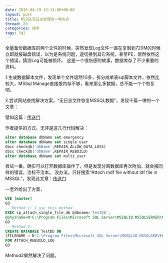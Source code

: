 ```yaml
---
date: 2015-04-19 12:13:00+00:00
layout: post
title: MSSQL无日志处理的一种方式
thread: 29
categories: 技术
tags: Sql
---
```


全量备份数据库的两个文件的时候，突然发现Log文件一直在复制到720M的时候立即就报磁盘错误，以为是系统问题，遂切换到其它系统，甚至PE，居然依然这个错误，猜测Log可能被损坏。
这是一个很伤感的故事，数据库存了不少重要的资料。

1.生成数据脚本文件，发现单个文件居然1G多，拆分成单表sql脚本文件，依然比较大，MSSql Manage直接报内存不够，看来那么多数据，总不能一个个恢复吧。

2.尝试网站查找解决方案，“无日志文件恢复MSSQL数据”，发现千篇一律的一个文章：

譬如这篇：[传送门](http://blog.csdn.net/xiulamimi/article/details/8217055)

作者提供的方式，无非是这几行代码解决：
```sql
alter database dbName set emergency
alter database dbName set single_user
dbcc checkdb('dbName',REPAIR_ALLOW_DATA_LOSS)
dbcc checkdb('dbName',REPAIR_REBUILD)
alter database dbName set multi_user
```
尝试一番，确实可以打开数据库操作了，但是发现分离数据库再次附加，就会报同样的错误，治标不治本。
没办法，只好搜索“Attach mdf file without ldf file in MSSQL”，发现此文章：[传送门](http://blog.sqlauthority.com/2010/04/26/sql-server-attach-mdf-file-without-ldf-file-in-database/)

一老外给出了方案，

```sql
USE [master]
GO
-- Method 1: I use this method
EXEC sp_attach_single_file_db @dbname='TestDb',
@physname=N'C:\Program Files\Microsoft SQL Server\MSSQL10.MSSQLSERVER\MSSQL\DATA\TestDb.mdf'
GO
-- Method 2:
CREATE DATABASE TestDb ON
(FILENAME = N'C:\Program Files\Microsoft SQL Server\MSSQL10.MSSQLSERVER\MSSQL\DATA\TestDb.mdf')
FOR ATTACH_REBUILD_LOG
GO
```

Method2果然解决了问题。
